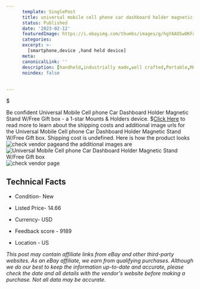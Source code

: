 ```yaml
---
      template: SinglePost
      title: universal mobile cell phone car dashboard holder magnetic stand w free gift box
      status: Published
      date: '2023-02-12'
      featuredImage: https://i.ebayimg.com/thumbs/images/g/hgYAAOSw0KFaoZLd/s-l225.jpg
      categories: 
      excerpt: >-
        [smartphone,device ,hand held device]
      meta:
      canonicalLink: ''
      description: [handheld,industrially made,well crafted,Portable,Mobile,Compact,Convenient,Lightweight,Maneuverable,Man-portable,Miniature,Carriable,Hand-held,Light,Holdable,Transportable,Mobile device,Pocket-sized,On-the-go,Wireless,Cordless,Compact size,Convenient size, smartphone,device ,hand held device]
      noindex: false
      
        
---
```

$

Be confident Universal Mobile Cell phone Car Dashboard Holder Magnetic Stand W/Free Gift box - a 1-star Mounts & Holders device.
$[Click Here](https://www.ebay.com/itm/282050198314?hash=item41ab807b2a%3Ag%3AhgYAAOSw0KFaoZLd&mkevt=1&mkcid=1&mkrid=711-53200-19255-0&campid=%253CePNCampaignId%253E&customid=%253CreferenceId%253E&toolid=10049) to read more to learn about the shipping costs and additional image urls for the Universal Mobile Cell phone Car Dashboard Holder Magnetic Stand W/Free Gift box. Shipping cost is undefined. Here is how the product looks ![check vendor page](https://i.ebayimg.com/thumbs/images/g/hgYAAOSw0KFaoZLd/s-l225.jpg)and the additional images are![Universal Mobile Cell phone Car Dashboard Holder Magnetic Stand W/Free Gift box](https://i.ebayimg.com/images/g/hgYAAOSw0KFaoZLd/s-l1200.jpg)![check vendor page](https://origin-galleryplus.ebayimg.com/ws/web/282050198314_2_0_1/225x225.jpg,https://origin-galleryplus.ebayimg.com/ws/web/282050198314_3_0_1/225x225.jpg,https://origin-galleryplus.ebayimg.com/ws/web/282050198314_4_0_1/225x225.jpg,https://origin-galleryplus.ebayimg.com/ws/web/282050198314_5_0_1/225x225.jpg,https://origin-galleryplus.ebayimg.com/ws/web/282050198314_6_0_1/225x225.jpg,https://origin-galleryplus.ebayimg.com/ws/web/282050198314_7_0_1/225x225.jpg,https://origin-galleryplus.ebayimg.com/ws/web/282050198314_8_0_1/225x225.jpg,https://origin-galleryplus.ebayimg.com/ws/web/282050198314_9_0_1/225x225.jpg,https://origin-galleryplus.ebayimg.com/ws/web/282050198314_10_0_1/225x225.jpg)



 ## Technical Facts 



     
      

 - Condition- New 


      

 - Listed Price- 14.66 


      

 - Currency- USD 


      

 - Feedback score - 9189 


      

 - Location - US 


      
      

 *_This post may contain affiliate links from eBay and other third-party websites. As an eBay affiliate, we earn from qualifying purchases. Although we do our best to keep the information up-to-date and accurate, please check the date and all details with the vendor's website before making a purchase. Not all data may be accurate._*






